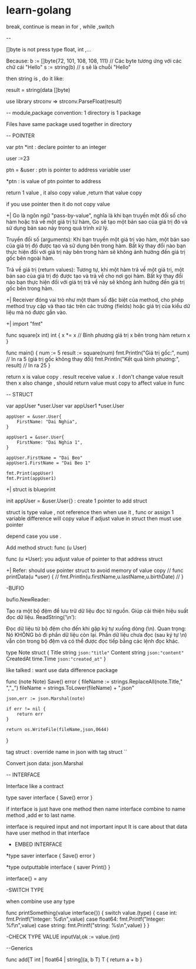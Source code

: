 # learn-golang

break, continue is mean in for , while ,switch

--

[]byte is not press type float, int ,...

Because:
b := []byte{72, 101, 108, 108, 111} // Các byte tương ứng với các chữ cái "Hello"
s := string(b) // s sẽ là chuỗi "Hello"

then string is , do it like:

result = string(data []byte)

use library strconv => strconv.ParseFloat(result)

-- module,package
convention: 1 directory is 1 package

Files have same package used together in directory

-- POINTER

var ptn \*int : declare pointer to an integer

user :=23

ptn = &user : ptn is pointer to address variable user

\*ptn : is value of ptn pointer to address

return 1 value , it also copy value ,return that value copy

if you use pointer then it do not copy value

+| Go là ngôn ngữ "pass-by-value", nghĩa là khi bạn truyền một đối số cho hàm hoặc trả về một giá trị từ hàm, Go sẽ tạo một bản sao của giá trị đó và sử dụng bản sao này trong quá trình xử lý.

Truyền đối số (arguments): Khi bạn truyền một giá trị vào hàm, một bản sao của giá trị đó được tạo và sử dụng bên trong hàm. Bất kỳ thay đổi nào bạn thực hiện đối với giá trị này bên trong hàm sẽ không ảnh hưởng đến giá trị gốc bên ngoài hàm.

Trả về giá trị (return values): Tương tự, khi một hàm trả về một giá trị, một bản sao của giá trị đó được tạo và trả về cho nơi gọi hàm. Bất kỳ thay đổi nào bạn thực hiện đối với giá trị trả về này sẽ không ảnh hưởng đến giá trị gốc bên trong hàm.

+| Receiver đóng vai trò như một tham số đặc biệt của method, cho phép method truy cập và thao tác trên các trường (fields) hoặc giá trị của kiểu dữ liệu mà nó được gắn vào.

+| import "fmt"

func square(x int) int {
x \*= x // Bình phương giá trị x bên trong hàm
return x
}

func main() {
num := 5
result := square(num)
fmt.Println("Giá trị gốc:", num) // In ra 5 (giá trị gốc không thay đổi)
fmt.Println("Kết quả bình phương:", result) // In ra 25
}

return x is value copy . result receive value x . I don't change value result then x also change , should return value must copy to affect value in func

-- STRUCT

var appUser *user.User
var appUser1 *user.User

    appUser = &user.User{
    	FirstName: "Dai Nghia",
    }

    appUser1 = &user.User{
    	FirstName: "Dai Nghia 1",
    }

    appUser.FirstName = "Dai Beo"
    appUser1.FirstName = "Dai Beo 1"

    fmt.Print(appUser)
    fmt.Print(appUser1)

+| struct is blueprint

init appUser = &user.User{} : create 1 pointer to add struct

struct is type value , not reference
then when use it , func or assign 1 variable difference will copy value
if adjust value in struct then must use pointer

depend case you use .

Add method struct: func (u User)

func (u \*User): you adjust value of pointer to that address struct

+| Refer: should use pointer struct to avoid memory of value copy
// func printData(u \*user) {
// fmt.Println(u.firstName,u.lastName,u.birthDate)
// }

-BUFIO

bufio.NewReader:

Tạo ra một bộ đệm để lưu trữ dữ liệu đọc từ nguồn.
Giúp cải thiện hiệu suất đọc dữ liệu.
ReadString('\n'):

Đọc dữ liệu từ bộ đệm cho đến khi gặp ký tự xuống dòng (\n).
Quan trọng: Nó KHÔNG bỏ đi phần dữ liệu còn lại. Phần dữ liệu chưa đọc (sau ký tự \n) vẫn còn trong bộ đệm và có thể được đọc tiếp bằng các lệnh đọc khác.

type Note struct {
Title string `json:"title"`
Content string `json:"content"`
CreatedAt time.Time `json:"created_at"`
}

like talked : want use data difference package

func (note Note) Save() error {
fileName := strings.ReplaceAll(note.Title," ","\_")
fileName = strings.ToLower(fileName) + ".json"

    json,err := json.Marshal(note)

    if err != nil {
    	return err
    }

    return os.WriteFile(fileName,json,0644)

}

tag struct : override name in json with tag struct ``

Convert json data: json.Marshal

-- INTERFACE

Interface like a contract

type saver interface {
Save() error
}

if interface is just have one method then name interface combine to name method ,add er to last name.

interface is required input and not important input
It is care about that data have user method in that interface

- EMBED INTERFACE

\*type saver interface {
Save() error
}

\*type outputtable interface {
saver
Print()
}

interface{} = any

-SWITCH TYPE

when combine use any type

func printSomething(value interface{}) {
	switch value.(type) {
	case int: 
	fmt.Printf("Integer: %d\n",value)
	case float64: 
	fmt.Printf("Integer: %f\n",value)
	case string:
	fmt.Printf("string: %s\n",value)
	}
}

-CHECK TYPE VALUE
inputVal,ok := value.(int)


--Generics

func add[T int | float64 | string](a, b T) T {
	return a + b
}